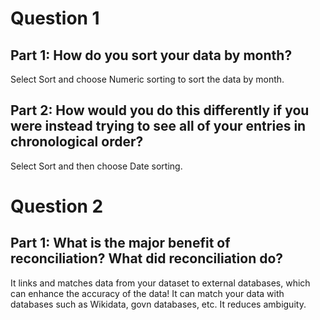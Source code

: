 # Question 1
## Part 1: How do you sort your data by month?
Select Sort and choose Numeric sorting to sort the data by month.
## Part 2: How would you do this differently if you were instead trying to see all of your entries in chronological order?
Select Sort and then choose Date sorting.
# Question 2
## Part 1: What is the major benefit of reconciliation? What did reconciliation do?
It links and matches data from your dataset to external databases, which can enhance the accuracy of the data!
It can match your data with databases such as Wikidata, govn databases, etc. It reduces ambiguity.
